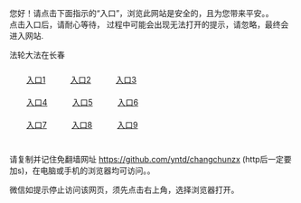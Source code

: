 您好！请点击下面指示的“入口”，浏览此网站是安全的，且为您带来平安。。 <br/>
点击入口后，请耐心等待， 过程中可能会出现无法打开的提示，请忽略，最终会进入网站. </br>

法轮大法在长春<br/>
<div style="padding:10px"><a style="margin:20px" target="_blank" href="https://d19ken50fe4x8c.cloudfront.net/2Qpsp?ufsmquw" id="ccLink1" rel="nofollow">入口1</a> <a target="_blank" style="margin:20px" href="https://d1gxwuqe0mrhda.cloudfront.net/2Qpsp?pzpxouy" id="ccLink2" rel="nofollow">入口2</a> <a style="margin:20px" target="_blank" href="https://d8bilvieys5b.cloudfront.net/2Qpsp?eufnvbj" id="ccLink3" rel="nofollow">入口3</a></div>

<div style="padding:10px" ><a style="margin:20px" target="_blank" href="https://d19ken50fe4x8c.cloudfront.net/2Qpsp?ufsmquw" id="ccLink4" rel="nofollow">入口4</a> <a style="margin:20px" href="https://d1gxwuqe0mrhda.cloudfront.net/2Qpsp?pzpxouy" target="_blank" id="ccLink5" rel="nofollow">入口5</a> <a style="margin:20px" href="https://d8bilvieys5b.cloudfront.net/2Qpsp?eufnvbj" target="_blank" id="ccLink6" rel="nofollow">入口6</a></div>

<div style="padding:10px"><a style="margin:20px" target="_blank" href="https://d19ken50fe4x8c.cloudfront.net/2Qpsp?ufsmquw" id="ccLink7" rel="nofollow">入口7</a> <a style="margin:20px" href="https://d1gxwuqe0mrhda.cloudfront.net/2Qpsp?pzpxouy" target="_blank" id="ccLink8" rel="nofollow">入口8</a> <a style="margin:20px" target="_blank" href="https://d8bilvieys5b.cloudfront.net/2Qpsp?eufnvbj" id="ccLink9" rel="nofollow">入口9</a></div>

<br/>



请复制并记住免翻墙网址 https://github.com/yntd/changchunzx (http后一定要加s)，在电脑或手机的浏览器均可访问。。<br/>

微信如提示停止访问该网页，须先点击右上角，选择浏览器打开。
